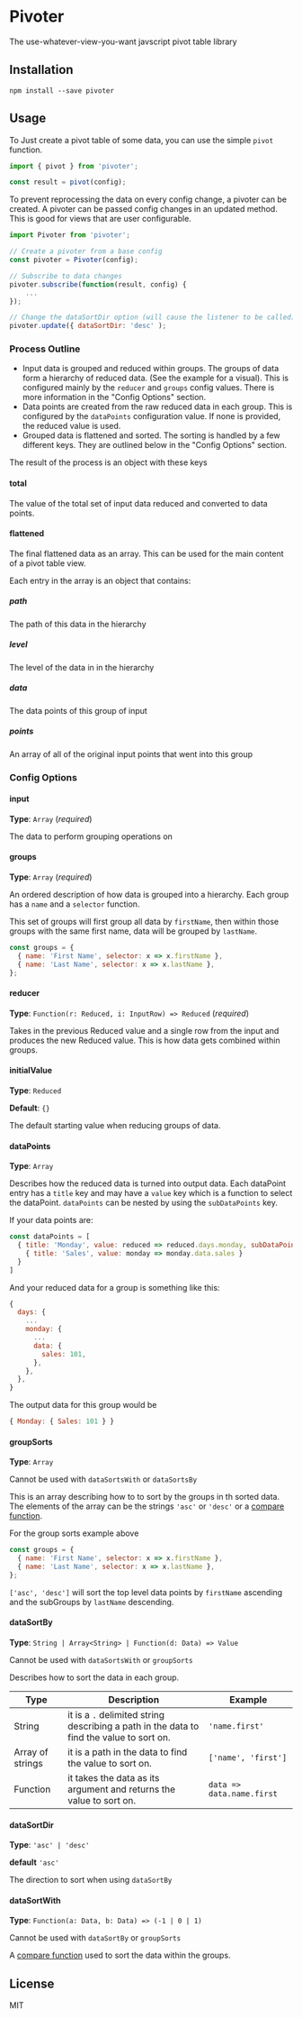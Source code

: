 # Pivoter

The use-whatever-view-you-want javscript pivot table library

## Installation

```
npm install --save pivoter
```

## Usage

To Just create a pivot table of some data, you can use the simple `pivot` function.

```js
import { pivot } from 'pivoter';

const result = pivot(config);
```

To prevent reprocessing the data on every config change, a pivoter can be created.  A pivoter can be passed config changes in an updated method.  This is good for views that are user configurable.

```js
import Pivoter from 'pivoter';

// Create a pivoter from a base config
const pivoter = Pivoter(config);

// Subscribe to data changes
pivoter.subscribe(function(result, config) {
    ...
});

// Change the dataSortDir option (will cause the listener to be called)
pivoter.update({ dataSortDir: 'desc' );
```

### Process Outline

- Input data is grouped and reduced within groups.  The groups of data form a hierarchy of reduced data.  (See the example for a visual).  This is configured mainly by the `reducer` and `groups` config values.  There is more information in the "Config Options" section.
- Data points are created from the raw reduced data in each group. This is configured by the `dataPoints` configuration value.  If none is provided, the reduced value is used.
- Grouped data is flattened and sorted.  The sorting is handled by a few different keys.  They are outlined below in the "Config Options" section.

The result of the process is an object with these keys

#### total

The value of the total set of input data reduced and converted to data points.

#### flattened

The final flattened data as an array.  This can be used for the main content of a pivot table view.

Each entry in the array is an object that contains:

##### path

The path of this data in the hierarchy

##### level

The level of the data in in the hierarchy

##### data

The data points of this group of input

##### points

An array of all of the original input points that went into this group

### Config Options

#### input

**Type**: `Array` (*required*)

The data to perform grouping operations on

#### groups

**Type**: `Array` (*required*)

An ordered description of how data is grouped into a hierarchy.  Each group has a `name` and a `selector` function.

This set of groups will first group all data by `firstName`, then within those groups with the same first name, data will be grouped by `lastName`.

```js
const groups = {
  { name: 'First Name', selector: x => x.firstName },
  { name: 'Last Name', selector: x => x.lastName },
};
```

#### reducer

**Type**: `Function(r: Reduced, i: InputRow) => Reduced` (*required*)

Takes in the previous Reduced value and a single row from the input and produces the new Reduced value.  This is how data gets combined within groups.

#### initialValue

**Type**: `Reduced`

**Default**: `{}`

The default starting value when reducing groups of data.

#### dataPoints

**Type**: `Array`

Describes how the reduced data is turned into output data.  Each dataPoint entry has a `title` key and may have a `value` key which is a function to select the dataPoint.  `dataPoints` can be nested by using the `subDataPoints` key.

If your data points are:

```js
const dataPoints = [
  { title: 'Monday', value: reduced => reduced.days.monday, subDataPoints: [
    { title: 'Sales', value: monday => monday.data.sales }
  }
]
```

And your reduced data for a group is something like this:

```js
{
  days: {
    ...
    monday: {
      ...
      data: {
        sales: 101,
      },
    },
  },
}
```

The output data for this group would be

```js
{ Monday: { Sales: 101 } }
```

#### groupSorts

**Type**: `Array`

Cannot be used with `dataSortsWith` or `dataSortsBy`

This is an array describing how to to sort by the groups in th sorted data.  The elements of the array can be the strings `'asc'` or `'desc'` or a [compare function](https://developer.mozilla.org/en-US/docs/Web/JavaScript/Reference/Global_Objects/Array/sort#Parameters).

For the group sorts example above

```js
const groups = {
  { name: 'First Name', selector: x => x.firstName },
  { name: 'Last Name', selector: x => x.lastName },
};
```

`['asc', 'desc']` will sort the top level data points by `firstName` ascending and the subGroups by `lastName` descending.

#### dataSortBy

**Type**: `String | Array<String> | Function(d: Data) => Value`

Cannot be used with `dataSortsWith` or `groupSorts`

Describes how to sort the data in each group.


| Type | Description | Example |
|------|-------------|---------|
| String  | it is a `.` delimited string describing a path in the data to find the value to sort on. | `'name.first'` |
| Array of strings | it is a path in the data to find the value to sort on. | `['name', 'first']`
| Function | it takes the data as its argument and returns the value to sort on. | `data => data.name.first` |


#### dataSortDir

**Type**: `'asc' | 'desc'`

**default** `'asc'`

The direction to sort when using `dataSortBy`

#### dataSortWith

**Type**: `Function(a: Data, b: Data) => (-1 | 0 | 1)`

Cannot be used with `dataSortBy` or `groupSorts`

A [compare function](https://developer.mozilla.org/en-US/docs/Web/JavaScript/Reference/Global_Objects/Array/sort#Parameters) used to sort the data within the groups.

## License

MIT

